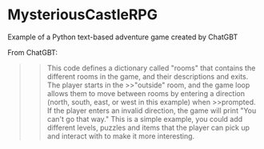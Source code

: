 # MysteriousCastleRPG
Example of a Python text-based adventure game created by ChatGBT

From ChatGBT:
>>This code defines a dictionary called "rooms" that contains the different rooms in the game, and their descriptions and exits. The player starts in the >>"outside" room, and the game loop allows them to move between rooms by entering a direction (north, south, east, or west in this example) when          >>prompted. If the player enters an invalid direction, the game will print "You can't go that way."
>>This is a simple example, you could add different levels, puzzles and items that the player can pick up and interact with to make it more interesting.
